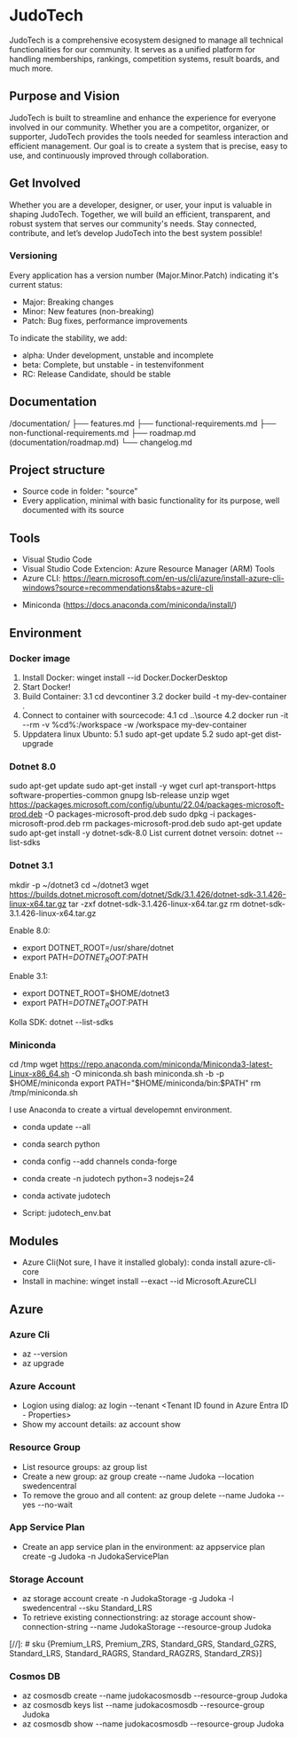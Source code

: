 # JudoTech
JudoTech is a comprehensive ecosystem designed to manage all technical functionalities for our community. It serves as a unified platform for handling memberships, rankings, competition systems, result boards, and much more. 

## Purpose and Vision
JudoTech is built to streamline and enhance the experience for everyone involved in our community. Whether you are a competitor, organizer, or supporter, JudoTech provides the tools needed for seamless interaction and efficient management. Our goal is to create a system that is precise, easy to use, and continuously improved through collaboration.

## Get Involved
Whether you are a developer, designer, or user, your input is valuable in shaping JudoTech. Together, we will build an efficient, transparent, and robust system that serves our community's needs.
Stay connected, contribute, and let’s develop JudoTech into the best system possible!

### Versioning
Every application has a version number (Major.Minor.Patch) indicating it's current status:
* Major: Breaking changes
* Minor: New features (non-breaking)
* Patch: Bug fixes, performance improvements

To indicate the stability, we add:
* alpha: Under development, unstable and incomplete
* beta: Complete, but unstable - in testenvifonment
* RC: Release Candidate, should be stable

## Documentation
/documentation/
├── features.md
├── functional-requirements.md
├── non-functional-requirements.md
├── roadmap.md (documentation/roadmap.md)
└── changelog.md


## Project structure
- Source code in folder: "source"
- Every application, minimal with basic functionality for its purpose, well documented with its source

## Tools
- Visual Studio Code
- Visual Studio Code Extencion: Azure Resource Manager (ARM) Tools
- Azure CLI: https://learn.microsoft.com/en-us/cli/azure/install-azure-cli-windows?source=recommendations&tabs=azure-cli
* Miniconda (https://docs.anaconda.com/miniconda/install/)

## Environment

### Docker image 
1. Install Docker: winget install --id Docker.DockerDesktop
2. Start Docker!
3. Build Container: 
   3.1 cd devcontiner
   3.2 docker build -t my-dev-container .
4. Connect to container with sourcecode: 
   4.1 cd ..\source
   4.2 docker run -it --rm -v %cd%:/workspace -w /workspace my-dev-container
5. Uppdatera linux Ubunto: 
   5.1 sudo apt-get update
   5.2 sudo apt-get dist-upgrade


### Dotnet 8.0
sudo apt-get update
sudo apt-get install -y wget curl apt-transport-https software-properties-common gnupg lsb-release unzip
wget https://packages.microsoft.com/config/ubuntu/22.04/packages-microsoft-prod.deb -O packages-microsoft-prod.deb
sudo dpkg -i packages-microsoft-prod.deb
rm packages-microsoft-prod.deb
sudo apt-get update
sudo apt-get install -y dotnet-sdk-8.0
List current dotnet versoin: dotnet --list-sdks

### Dotnet 3.1
mkdir -p ~/dotnet3
cd ~/dotnet3
wget https://builds.dotnet.microsoft.com/dotnet/Sdk/3.1.426/dotnet-sdk-3.1.426-linux-x64.tar.gz
tar -zxf dotnet-sdk-3.1.426-linux-x64.tar.gz
rm dotnet-sdk-3.1.426-linux-x64.tar.gz

Enable 8.0:
- export DOTNET_ROOT=/usr/share/dotnet
- export PATH=$DOTNET_ROOT:$PATH

Enable 3.1: 
- export DOTNET_ROOT=$HOME/dotnet3
- export PATH=$DOTNET_ROOT:$PATH

Kolla SDK: dotnet --list-sdks

### Miniconda
cd /tmp
wget https://repo.anaconda.com/miniconda/Miniconda3-latest-Linux-x86_64.sh -O miniconda.sh
bash miniconda.sh -b -p $HOME/miniconda
export PATH="$HOME/miniconda/bin:$PATH"
rm /tmp/miniconda.sh



I use Anaconda to create a virtual developemnt environment.
* conda update --all
* conda search python
* conda config --add channels conda-forge

* conda create -n judotech python=3 nodejs=24
* conda activate judotech
* Script: judotech_env.bat

## Modules
* Azure Cli(Not sure, I have it installed globaly): conda install azure-cli-core
* Install in machine: winget install --exact --id Microsoft.AzureCLI


## Azure
### Azure Cli
- az --version
- az upgrade

### Azure Account
- Logion using dialog: az login --tenant <Tenant ID found in Azure Entra ID - Properties>
- Show my account details: az account show

### Resource Group
- List resource groups: az group list
- Create a new group: az group create --name Judoka --location swedencentral
- To remove the grouo and all content: az group delete --name Judoka --yes --no-wait 

### App Service Plan 
- Create an app service plan in the environment: az appservice plan create -g Judoka -n JudokaServicePlan

### Storage Account
- az storage account create -n JudokaStorage -g Judoka -l swedencentral --sku Standard_LRS
- To retrieve existing connectionstring: az storage account show-connection-string --name JudokaStorage --resource-group Judoka

[//]: # sku {Premium_LRS, Premium_ZRS, Standard_GRS, Standard_GZRS, Standard_LRS, Standard_RAGRS, Standard_RAGZRS, Standard_ZRS}]

### Cosmos DB
- az cosmosdb create --name judokacosmosdb --resource-group Judoka
- az cosmosdb keys list --name judokacosmosdb --resource-group Judoka
- az cosmosdb show --name judokacosmosdb --resource-group Judoka
